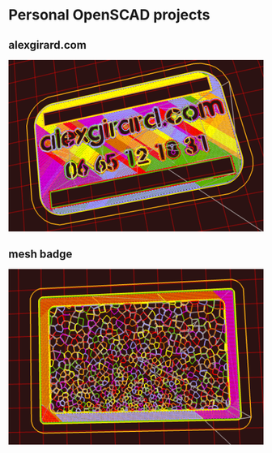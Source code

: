 # Personal OpenSCAD projects

## alexgirard.com

![gcode visualisation](2012_04_23_alexgirard_business_card/screenshot.png)

## mesh badge

![gcode visualisation](2012_04_24_mesh_business_card/screenshot.png)
